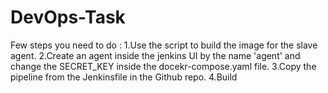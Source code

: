 # DevOps-Task

Few steps you need to do :
1.Use the script to build the image for the slave agent.
2.Create an agent inside the jenkins UI by the name 'agent' and change the SECRET_KEY inside the docekr-compose.yaml file.
3.Copy the pipeline from the Jenkinsfile in the Github repo.
4.Build
